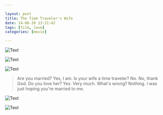 ```yaml
---

layout: post
title: The Time Traveler's Wife
date: 14-08-20 13:21:42
tags: [film, love]
categories: [movie]

---
```


![Text]({{site.url}}/assets/blog_img/2014-08-20-The-Time-Travelers-Wife/The.Time.Travel%5B00_20_29%5D%5B20140819-235903-0%5D.PNG) 

<!-- more -->

![Text]({{site.url}}/assets/blog_img/2014-08-20-The-Time-Travelers-Wife/The.Time.Travel%5B00_32_43%5D%5B20140820-001131-4%5D.PNG)

<!-- more -->

![Text]({{site.url}}/assets/blog_img/2014-08-20-The-Time-Travelers-Wife/The.Time.Travel%5B00_46_22%5D%5B20140820-002510-8%5D.PNG)

> Are you married?
> Yes, I am.
> Is your wife a time traveler?
> No. No, thank God.
> Do you love her?
> Yes. Very much. What's wrong?
> Nothing. I was just hoping you're married to me. 

![Text]({{site.url}}/assets/blog_img/2014-08-20-The-Time-Travelers-Wife/The.Time.Travel%5B01_25_53%5D%5B20140820-010440-1%5D.PNG)

<!-- more -->

![Text]({{site.url}}/assets/blog_img/2014-08-20-The-Time-Travelers-Wife/The.Time.Travel%5B01_34_27%5D%5B20140820-011314-3%5D.PNG) 